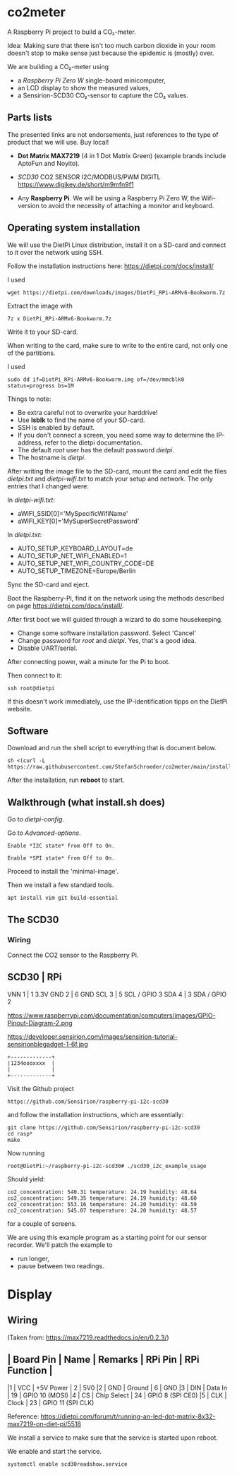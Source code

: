 # co2meter

A Raspberry Pi project to build a CO₂-meter.

Idea: Making sure that there isn't too much carbon dioxide in your
room doesn't stop to make sense just because the epidemic is (mostly)
over. 

We are building a CO₂-meter using 

* a *Raspberry Pi Zero W* single-board minicomputer,
* an LCD display to show the measured values,
* a Sensirion-SCD30 CO₂-sensor to capture the CO₂ values.

## Parts lists

The presented links are not endorsements, just references to the 
type of product that we will use. Buy local!

* **Dot Matrix MAX7219** (4 in 1 Dot Matrix Green) 
  (example brands include AptoFun and Noyito).

* *SCD30*  CO2 SENSOR I2C/MODBUS/PWM DIGITL 
  https://www.digikey.de/short/m9mfn9f1

* Any **Raspberry Pi**. We will be using a Raspberry Pi Zero W, the
Wifi-version to avoid the necessity of attaching a monitor and keyboard.

## Operating system installation

We will use the DietPi Linux distribution, install it on a SD-card and connect
to it over the network using SSH.

Follow the installation instructions here: https://dietpi.com/docs/install/

I used 

	wget https://dietpi.com/downloads/images/DietPi_RPi-ARMv6-Bookworm.7z

Extract the image with 

	7z x DietPi_RPi-ARMv6-Bookworm.7z

Write it to your SD-card. 

When writing to the card, make sure to write to the entire card, not only one
of the partitions.

I used

	sudo dd if=DietPi_RPi-ARMv6-Bookworm.img of=/dev/mmcblk0 status=progress bs=1M

Things to note: 

* Be extra careful not to overwrite your harddrive!
* Use **lsblk** to find the name of your SD-card.
* SSH is enabled by default.
* If you don't connect a screen, you need some way to determine the IP-address,
 refer to the dietpi documentation.
* The default *root* user has the default password *dietpi*. 
* The hostname is *dietpi*.

After writing the image file to the SD-card, mount the card and edit 
the files *dietpi.txt* and *dietpi-wifi.txt* to match your setup and network. 
The only entries that I changed were:

In *dietpi-wifi.txt*:

* aWIFI_SSID[0]='MySpecificWifiName'
* aWIFI_KEY[0]='MySuperSecretPassword'

In *dietpi.txt*:

* AUTO_SETUP_KEYBOARD_LAYOUT=de
* AUTO_SETUP_NET_WIFI_ENABLED=1
* AUTO_SETUP_NET_WIFI_COUNTRY_CODE=DE
* AUTO_SETUP_TIMEZONE=Europe/Berlin

Sync the SD-card and eject.

Boot the Raspberry-Pi, find it on the network using the methods described
on page https://dietpi.com/docs/install/.

After first boot we will guided through a wizard to do some housekeeping.

* Change some software installation password. Select 'Cancel'
* Change password for *root* and *dietpi*. Yes, that's a good idea.
* Disable UART/serial.

After connecting power, wait a minute for the Pi to boot.

Then connect to it:

	ssh root@dietpi

If this doesn't work immediately, use the IP-identification tipps on the
DietPi website.

## Software 

Download and run the shell script to everything that is document below.

	sh <(curl -L https://raw.githubusercontent.com/StefanSchroeder/co2meter/main/install.sh)

After the installation, run **reboot** to start.

## Walkthrough (what install.sh does)

Go to *dietpi-config*.

Go to *Advanced-options*.

	Enable *I2C state* from Off to On.

	Enable *SPI state* from Off to On.

Proceed to install the 'minimal-image'.

Then we install a few standard tools.

	apt install vim git build-essential

## The SCD30

### Wiring

Connect the CO2 sensor to the Raspberry Pi.

SCD30  |  RPi
---------------------
VNN 1  |  1 3.3V 
GND 2  |  6 GND
SCL 3  |  5 SCL / GPIO 3 
SDA 4  |  3 SDA / GPIO 2

https://www.raspberrypi.com/documentation/computers/images/GPIO-Pinout-Diagram-2.png

https://developer.sensirion.com/images/sensirion-tutorial-sensirionblegadget-1-6f.jpg

```
+-------------+
|1234oooxxxx  |
|             |
+-------------+
```

Visit the Github project

	https://github.com/Sensirion/raspberry-pi-i2c-scd30

and follow the installation instructions, which are essentially:

	git clone https://github.com/Sensirion/raspberry-pi-i2c-scd30
	cd rasp*
	make

Now running

	root@DietPi:~/raspberry-pi-i2c-scd30# ./scd30_i2c_example_usage

Should yield:

	co2_concentration: 540.31 temperature: 24.19 humidity: 48.64 
	co2_concentration: 549.35 temperature: 24.19 humidity: 48.60 
	co2_concentration: 553.16 temperature: 24.20 humidity: 48.59 
	co2_concentration: 545.07 temperature: 24.20 humidity: 48.57

for a couple of screens.

We are using this example program as a starting point for our sensor recorder.
We'll patch the example to 

* run longer,
* pause between two readings.

# Display

## Wiring

(Taken from: https://max7219.readthedocs.io/en/0.2.3/)

| Board Pin  | Name  | Remarks  | RPi Pin  | RPi Function | 
-------------------------------------------------------
|1  | VCC  | +5V Power  | 2  | 5V0
|2  | GND  | Ground  | 6  | GND
|3  | DIN  | Data In  | 19  | GPIO 10 (MOSI)
|4  | CS  | Chip Select  | 24  | GPIO 8 (SPI CE0)
|5  | CLK  | Clock  | 23  | GPIO 11 (SPI CLK)

Reference: https://dietpi.com/forum/t/running-an-led-dot-matrix-8x32-max7219-on-diet-pi/5518

We install a service to make sure that the service is started upon reboot.

We enable and start the service.

	systemctl enable scd30readshow.service 
	
